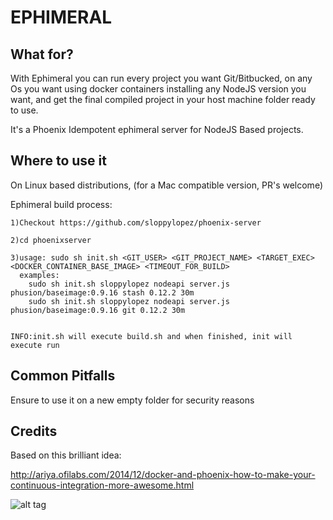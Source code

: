# EPHIMERAL

## What for?
With Ephimeral you can run every project you want Git/Bitbucked, on any Os you
want using docker containers installing any NodeJS version you want, and get
the final compiled project in your host machine folder ready to use.

It's a Phoenix Idempotent ephimeral server for NodeJS Based projects.

## Where to use it
On Linux based distributions, (for a Mac compatible version, PR's welcome)

Ephimeral build process:

    1)Checkout https://github.com/sloppylopez/phoenix-server

    2)cd phoenixserver

    3)usage: sudo sh init.sh <GIT_USER> <GIT_PROJECT_NAME> <TARGET_EXEC> <DOCKER_CONTAINER_BASE_IMAGE> <TIMEOUT_FOR_BUILD>
      examples: 
        sudo sh init.sh sloppylopez nodeapi server.js phusion/baseimage:0.9.16 stash 0.12.2 30m
        sudo sh init.sh sloppylopez nodeapi server.js phusion/baseimage:0.9.16 git 0.12.2 30m


    INFO:init.sh will execute build.sh and when finished, init will execute run
    
## Common Pitfalls
Ensure to use it on a new empty folder for security reasons
    
## Credits    
Based on this brilliant idea:

http://ariya.ofilabs.com/2014/12/docker-and-phoenix-how-to-make-your-continuous-integration-more-awesome.html

![alt tag](https://s-media-cache-ak0.pinimg.com/736x/c3/4e/c1/c34ec1692829098ceb3299be43c28ed1.jpg)

